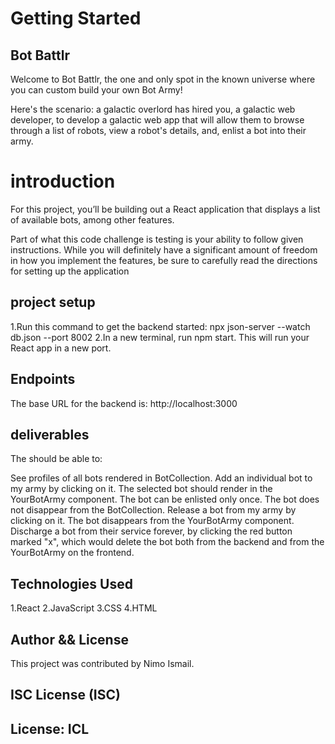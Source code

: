 # Getting Started

## Bot Battlr

Welcome to Bot Battlr, the one and only spot in the known universe where you can custom build your own Bot Army!

Here's the scenario: a galactic overlord has hired you, a galactic web developer, to develop a galactic web app that will allow them to browse through a list of robots, view a robot's details, and, enlist a bot into their army.

# introduction

For this project, you’ll be building out a React application that displays a list of available bots, among other features.

Part of what this code challenge is testing is your ability to follow given instructions. While you will definitely have a significant amount of freedom in how you implement the features, be sure to carefully read the directions for setting up the application

## project setup

1.Run this command to get the backend started: npx json-server --watch db.json --port 8002
2.In a new terminal, run npm start. This will run your React app in a new port.

## Endpoints

The base URL for the backend is: http://localhost:3000

## deliverables

The should be able to:

See profiles of all bots rendered in BotCollection.
Add an individual bot to my army by clicking on it. The selected bot should render in the YourBotArmy component. The bot can be enlisted only once. The bot does not disappear from the BotCollection.
Release a bot from my army by clicking on it. The bot disappears from the YourBotArmy component.
Discharge a bot from their service forever, by clicking the red button marked "x", which would delete the bot both from the backend and from the YourBotArmy on the frontend.

## Technologies Used
1.React 
2.JavaScript 
3.CSS 
4.HTML

## Author && License

This project was contributed by Nimo Ismail.

## ISC License (ISC)

## License: ICL